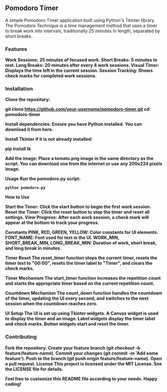 ## Pomodoro Timer

A simple Pomodoro Timer application built using Python's Tkinter library. 
The Pomodoro Technique is a time management method that uses a timer to break work into intervals, traditionally 25 minutes in length, separated by short breaks.

### Features

<strong>Work Sessions<strong>: 25 minutes of focused work.
Short Breaks: 5 minutes to rest.
Long Breaks: 20 minutes after every 4 work sessions.
Visual Timer: Displays the time left in the current session.
Session Tracking: Shows check marks for completed work sessions.

### Installation

Clone the repository:

git clone https://github.com/your-username/pomodoro-timer.git
cd pomodoro-timer

Install dependencies:
Ensure you have Python installed. You can download it from here.

Install Tkinter if it is not already installed:

pip install tk

Add the image:
Place a tomato.png image in the same directory as the script. You can download one from the internet or use any 200x224 pixels image.

Usage
Run the pomodoro.py script:

`python pomodoro.py`

How to Use

Start the Timer: Click the start button to begin the first work session.
Reset the Timer: Click the reset button to stop the timer and reset all settings.
View Progress: After each work session, a check mark will appear at the bottom to track your progress.

Constants
PINK, RED, GREEN, YELLOW: Color constants for UI elements.
FONT_NAME: Font used for text in the UI.
WORK_MIN, SHORT_BREAK_MIN, LONG_BREAK_MIN: Duration of work, short break, and long break in minutes.

Timer Reset
The reset_timer function stops the current timer, resets the timer text to "00:00", resets the timer label to "Timer", and clears the check marks.

Timer Mechanism
The start_timer function increases the repetition count and starts the appropriate timer based on the current repetition count.

Countdown Mechanism
The count_down function handles the countdown of the timer, updating the UI every second, and switches to the next session when the countdown reaches zero.

UI Setup
The UI is set up using Tkinter widgets.
A Canvas widget is used to display the timer and an image.
Label widgets display the timer label and check marks.
Button widgets start and reset the timer.

### Contributing

Fork the repository.
Create your feature branch (git checkout -b feature/feature-name).
Commit your changes (git commit -m 'Add some feature').
Push to the branch (git push origin feature/feature-name).
Open a pull request.
License
This project is licensed under the MIT License. See the LICENSE file for details.

Feel free to customize this README file according to your needs. Happy coding!
